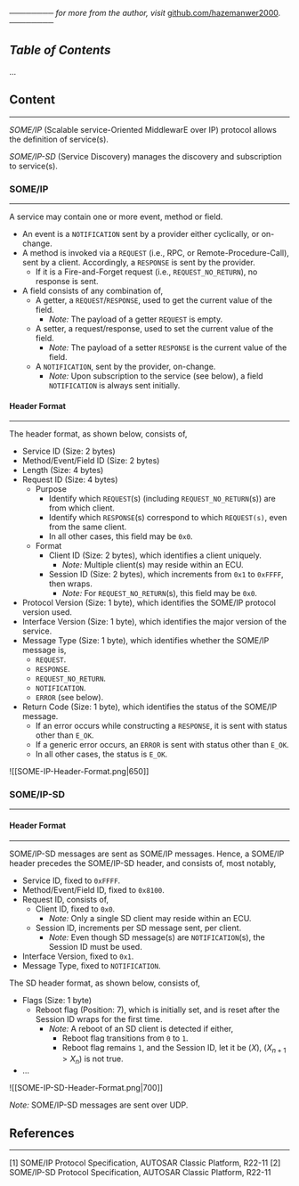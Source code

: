 ──────── *for more from the author, visit* [github.com/hazemanwer2000](https://github.com/hazemanwer2000). ────────
## *Table of Contents*
...
## Content
---
*SOME/IP* (Scalable service-Oriented MiddlewarE over IP) protocol allows the definition of service(s).

*SOME/IP-SD* (Service Discovery) manages the discovery and subscription to service(s).
### SOME/IP
---
A service may contain one or more event, method or field.
* An event is a `NOTIFICATION` sent by a provider either cyclically, or on-change.
* A method is invoked via a `REQUEST` (i.e., RPC, or Remote-Procedure-Call), sent by a client. Accordingly, a `RESPONSE` is sent by the provider.
	* If it is a Fire-and-Forget request (i.e., `REQUEST_NO_RETURN`), no response is sent.
* A field consists of any combination of,
	* A getter, a `REQUEST`/`RESPONSE`, used to get the current value of the field.
		* *Note:* The payload of a getter `REQUEST` is empty.
	* A setter, a request/response, used to set the current value of the field.
		* *Note:* The payload of a setter `RESPONSE` is the current value of the field.
	* A `NOTIFICATION`, sent by the provider, on-change.
		* *Note:* Upon subscription to the service (see below), a field `NOTIFICATION` is always sent initially.
#### Header Format
---
The header format, as shown below, consists of,
* Service ID (Size: 2 bytes)
* Method/Event/Field ID (Size: 2 bytes)
* Length (Size: 4 bytes)
* Request ID (Size: 4 bytes)
	* Purpose
		* Identify which `REQUEST`(s) (including `REQUEST_NO_RETURN`(s)) are from which client.
		* Identify which `RESPONSE`(s) correspond to which `REQUEST(s)`, even from the same client.
		* In all other cases, this field may be `0x0`.
	* Format
		* Client ID (Size: 2 bytes), which identifies a client uniquely.
			* *Note:* Multiple client(s) may reside within an ECU.
		* Session ID (Size: 2 bytes), which increments from `0x1` to `0xFFFF`, then wraps.
			* *Note:* For `REQUEST_NO_RETURN`(s), this field may be `0x0`.
* Protocol Version (Size: 1 byte), which identifies the SOME/IP protocol version used.
* Interface Version (Size: 1 byte), which identifies the major version of the service.
* Message Type (Size: 1 byte), which identifies whether the SOME/IP message is,
	* `REQUEST`.
	* `RESPONSE`.
	* `REQUEST_NO_RETURN`.
	* `NOTIFICATION`.
	* `ERROR` (see below).
* Return Code (Size: 1 byte), which identifies the status of the SOME/IP message.
	* If an error occurs while constructing a `RESPONSE`, it is sent with status other than `E_OK`.
	* If a generic error occurs, an `ERROR` is sent with status other than `E_OK`.
	* In all other cases, the status is `E_OK`.

![[SOME-IP-Header-Format.png|650]]
### SOME/IP-SD
---
#### Header Format
---
SOME/IP-SD messages are sent as SOME/IP messages. Hence, a SOME/IP header precedes the SOME/IP-SD header, and consists of, most notably,
* Service ID, fixed to `0xFFFF`.
* Method/Event/Field ID, fixed to `0x8100`.
* Request ID, consists of,
	* Client ID, fixed to `0x0`.
		* *Note:* Only a single SD client may reside within an ECU.
	* Session ID, increments per SD message sent, per client.
		* *Note:* Even though SD message(s) are `NOTIFICATION`(s), the Session ID must be used.
* Interface Version, fixed to `0x1`.
* Message Type, fixed to `NOTIFICATION`.

The SD header format, as shown below, consists of,
* Flags (Size: 1 byte)
	* Reboot flag (Position: 7), which is initially set, and is reset after the Session ID wraps for the first time.
		* *Note:* A reboot of an SD client is detected if either,
			* Reboot flag transitions from `0` to `1`.
			* Reboot flag remains `1`, and the Session ID, let it be ($X$), ($X_{n+1} > X_n$) is not true.
* ...

![[SOME-IP-SD-Header-Format.png|700]]

*Note:* SOME/IP-SD messages are sent over UDP.
## References
---
[1] SOME/IP Protocol Specification, AUTOSAR Classic Platform, R22-11
[2] SOME/IP-SD Protocol Specification, AUTOSAR Classic Platform, R22-11
